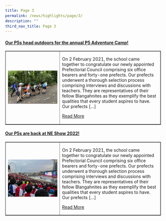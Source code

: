 ```yaml
---
title: Page 3
permalink: /news/highlights/page/3/
description: ""
third_nav_title: Page 3
---
```

<h4><strong><a href="/2022/08/03/our-p5s-head-outdoors-for-the-annual-p5-adventure-camp/" rel="bookmark">Our P5s head outdoors for the annual P5 Adventure Camp!</a></strong></h4>
<table style="border-collapse: collapse; width: 100%;" border="1">
<tbody>
<tr>
<td style="width: 35%;"><a href="/2022/08/03/our-p5s-head-outdoors-for-the-annual-p5-adventure-camp/"><img src="/images/31.jpg"></a></td>
<td style="width: 65%;">
<p>On 2 February 2021, the school came together to congratulate our newly appointed Prefectorial Council comprising six office bearers and forty-one prefects. Our prefects underwent a thorough selection process comprising interviews and discussions with teachers. They are representatives of their fellow Blangahnites as they exemplify the best qualities that every student aspires to have. Our prefects […]</p>
<p><a href="/2022/08/03/our-p5s-head-outdoors-for-the-annual-p5-adventure-camp/">Read More</a></p>
</td>
</tr>
</tbody>
</table>

<h4><strong><a href="/2022/07/27/our-p5s-are-back-at-ne-show-2022/" rel="bookmark">Our P5s are back at NE Show 2022!</a></strong></h4>
<table style="border-collapse: collapse; width: 100%;" border="1">
<tbody>
<tr>
<td style="width: 35%;"><a href="/2022/07/27/our-p5s-are-back-at-ne-show-2022/"><img src="/images/32.jpeg"></a></td>
<td style="width: 65%;">
<p>On 2 February 2021, the school came together to congratulate our newly appointed Prefectorial Council comprising six office bearers and forty-one prefects. Our prefects underwent a thorough selection process comprising interviews and discussions with teachers. They are representatives of their fellow Blangahnites as they exemplify the best qualities that every student aspires to have. Our prefects […]</p>
<p><a href="/2022/07/27/our-p5s-are-back-at-ne-show-2022/">Read More</a></p>
</td>
</tr>
</tbody>
</table>